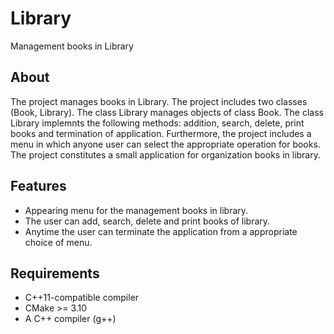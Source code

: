 # Library
Management books in Library

## About
The project manages books in Library. The project includes two classes (Book, Library). The class Library manages objects of class Book. The class Library implemnts the following methods: 
addition, search, delete, print books and termination of application. Furthermore, the project includes a menu in which anyone user can select the appropriate operation for books. 
The project constitutes a small application for organization books in library.

## Features
- Appearing menu for the management books in library.
- The user can add, search, delete and print books of library.
- Anytime the user can terminate the application from a appropriate choice of menu.

## Requirements
- C++11-compatible compiler
- CMake >= 3.10
- A C++ compiler (g++)

